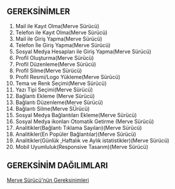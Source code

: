 GEREKSİNİMLER
---

1. Mail ile  Kayıt Olma(Merve Sürücü)
2. Telefon ile Kayıt Olma(Merve Sürücü)
3. Mail ile  Giriş Yapma(Merve Sürücü)
4. Telefon İle Giriş Yapma(Merve Sürücü)
5. Sosyal Medya Hesapları ile Giriş Yapma(Merve Sürücü)
6. Profil Oluşturma(Merve Sürücü)
7. Profil Düzenleme(Merve Sürücü)
8. Profil Silme(Merve Sürücü)
9. Profil Resmi/Logo Yükleme(Merve Sürücü)
10. Tema ve Renk Seçimi(Merve Sürücü)
11. Yazı Tipi Seçimi(Merve Sürücü)
12. Bağlantı Ekleme (Merve Sürücü)
13. Bağlantı Düzenleme(Merve Sürücü)
14. Bağlantı Silme(Merve SÜrücü)
15. Sosyal Medya Bağlantıları Ekleme(Merve Sürücü)
16. Sosyal Medya ikonları Otomatik Getirme (Merve Sürücü)
17. Analitikler(Bağlantı Tıklama Sayıları)(Merve Sürücü)
18. Analitikler(En Popüler Bağlantılar)(Merve Sürücü)
19. Analitikler(Günlük ,Haftalık ve Aylık istatistikler)(Merve Sürücü)
20. Mobil Uyumluluk(Responsive Tasarım)(Merve Sürücü)
    


GEREKSİNİM DAĞILIMLARI
---

[Merve Sürücü'nün Gereksinimleri](<Merve-Sürücü-Gereksinimler.md>)






